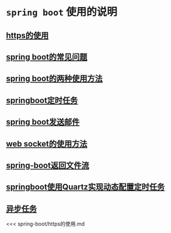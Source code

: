 # `spring boot` 使用的说明

## [https的使用](https的使用.md)

## [spring boot的常见问题](springboot常见问题.md)

## [spring boot的两种使用方法](springboot的两种使用方法.md)

## [springboot定时任务](springboot定时任务.md)

## [spring boot发送邮件](springboot发送邮件.md)

## [web socket的使用方法](websocket.md)

## [spring-boot返回文件流](spring-boot返回文件流.md)

## [springboot使用Quartz实现动态配置定时任务](springboot使用Quartz实现动态配置定时任务.md)

## [异步任务](异步任务.md)


<<< spring-boot/https的使用.md